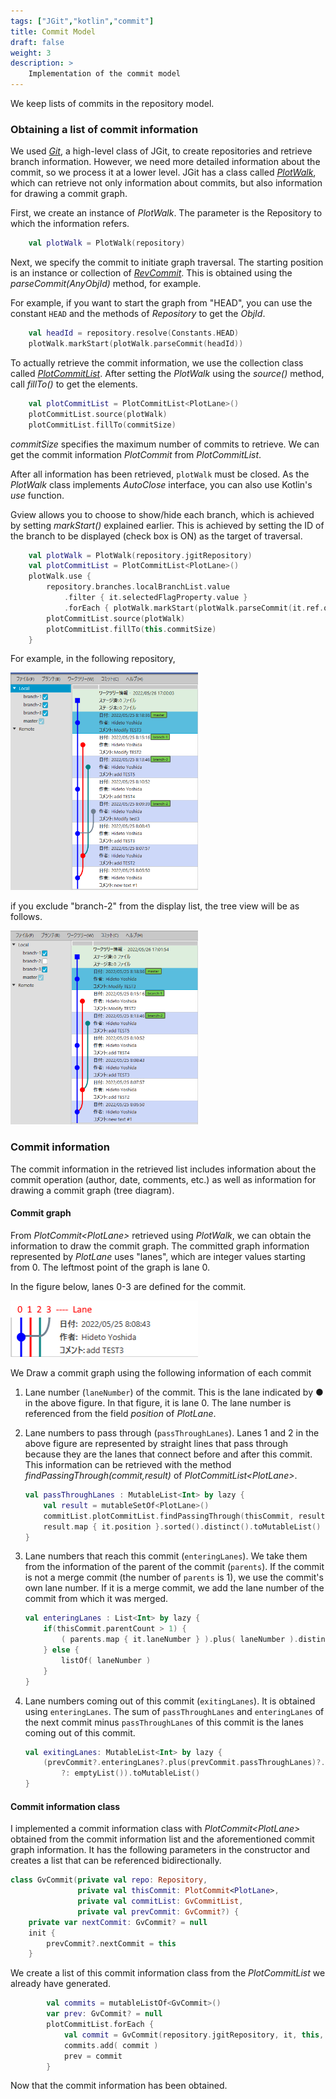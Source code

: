 ```yaml
---
tags: ["JGit","kotlin","commit"]
title: Commit Model
draft: false
weight: 3
description: >
    Implementation of the commit model
---
```


We keep lists of commits in the repository model.

### Obtaining a list of commit information

We used [*Git*](https://javadoc.io/doc/org.eclipse.jgit/org.eclipse.jgit/5.9.0.202009080501-r/org/eclipse/jgit/api/Git.html), a high-level class of JGit, to create repositories and retrieve branch information.
However, we need more detailed information about the commit, so we process it at a lower level.
JGit has a class called [*PlotWalk*](https://javadoc.io/static/org.eclipse.jgit/org.eclipse.jgit/5.9.0.202009080501-r/org/eclipse/jgit/revplot/PlotWalk.html), which can retrieve not only information about commits, but also information for drawing a commit graph.

First, we create an instance of *PlotWalk*.
The parameter is the Repository to which the information refers.

```kotlin
    val plotWalk = PlotWalk(repository)
```

Next, we specify the commit to initiate graph traversal.
The starting position is an instance or collection of [*RevCommit*](https://javadoc.io/static/org.eclipse.jgit/org.eclipse.jgit/5.9.0.202009080501-r/org/eclipse/jgit/revwalk/RevCommit.html). This is obtained using the *parseCommit(AnyObjId)* method, for example.

For example, if you want to start the graph from "HEAD", you can use the constant `HEAD` and the methods of *Repository* to get the *ObjId*.
```kotlin
    val headId = repository.resolve(Constants.HEAD)
    plotWalk.markStart(plotWalk.parseCommit(headId))
```

To actually retrieve the commit information, we use the collection class called [*PlotCommitList*](https://javadoc.io/static/org.eclipse.jgit/org.eclipse.jgit/5.9.0.202009080501-r/org/eclipse/jgit/revplot/PlotCommitList.html).
After setting the *PlotWalk* using the *source()* method, call *fillTo()* to get the elements.

```kotlin
    val plotCommitList = PlotCommitList<PlotLane>()
    plotCommitList.source(plotWalk)
    plotCommitList.fillTo(commitSize)
```

*commitSize* specifies the maximum number of commits to retrieve.
We can get the commit information *PlotCommit<PlotLane>* from *PlotCommitList*.

After all information has been retrieved, `plotWalk` must be closed.
As the *PlotWalk* class implements *AutoClose* interface, you can also use Kotlin's *use* function.

Gview allows you to choose to show/hide each branch, which is achieved by setting *markStart()*  explained earlier.
This is achieved by setting the ID of the branch to be displayed (check box is ON) as the target of traversal.

```kotlin
    val plotWalk = PlotWalk(repository.jgitRepository)
    val plotCommitList = PlotCommitList<PlotLane>()
    plotWalk.use {
        repository.branches.localBranchList.value
            .filter { it.selectedFlagProperty.value }
            .forEach { plotWalk.markStart(plotWalk.parseCommit(it.ref.objectId)) }
        plotCommitList.source(plotWalk)
        plotCommitList.fillTo(this.commitSize)
    }
```

For example, in the following repository, 

<img src="commit-list-1.png" width="300"/><br/>

if you exclude "branch-2" from the display list, the tree view will be as follows.

<img src="commit-list-2.png" width="300"/>

### Commit information

The commit information in the retrieved list includes information about the commit operation (author, date, comments, etc.) as well as information for drawing a commit graph (tree diagram).

#### Commit graph

From *PlotCommit\<PlotLane\>* retrieved using *PlotWalk*,  we can obtain the information to draw the commit graph.
The committed graph information represented by *PlotLane* uses "lanes", which are integer values starting from 0.
The leftmost point of the graph is lane 0.

In the figure below, lanes 0-3 are defined for the commit.

<img src="commit-graph-1.png" width="300"/>

We Draw a commit graph using the following information of each commit
1. Lane number (`laneNumber`) of the commit. This is the lane indicated by ● in the above figure. In that figure, it is lane 0.
The lane number is referenced from the field *position* of *PlotLane*.

2. Lane numbers to pass through (`passThroughLanes`). Lanes 1 and 2 in the above figure are represented by straight lines that pass through because they are the lanes that connect before and after this commit.
This information can be retrieved with the method *findPassingThrough(commit,result)* of *PlotCommitList\<PlotLane\>*.
    ```kotlin
    val passThroughLanes : MutableList<Int> by lazy {
        val result = mutableSetOf<PlotLane>()
        commitList.plotCommitList.findPassingThrough(thisCommit, result)
        result.map { it.position }.sorted().distinct().toMutableList()
    }
    ```
3. Lane numbers that reach this commit (`enteringLanes`). 
We take them from the information of the parent of the commit (`parents`).
If the commit is not a merge commit (the number of `parents` is 1), we use the commit's own lane number.
If it is a merge commit, we add the lane number of the commit from which it was merged.
    ```kotlin
    val enteringLanes : List<Int> by lazy {
        if(thisCommit.parentCount > 1) {
            ( parents.map { it.laneNumber } ).plus( laneNumber ).distinct()
        } else {
            listOf( laneNumber )
        }
    }
    ```
4. Lane numbers coming out of this commit (`exitingLanes`). It is obtained using `enteringLanes`.
The sum of `passThroughLanes` and `enteringLanes` of the next  commit minus `passThroughLanes` of this commit is the lanes coming out of this commit.
    ```kotlin
    val exitingLanes: MutableList<Int> by lazy {
        (prevCommit?.enteringLanes?.plus(prevCommit.passThroughLanes)?.minus(passThroughLanes.toSet())
            ?: emptyList()).toMutableList()
    }
    ```

#### Commit information class

I implemented a commit information class with *PlotCommit\<PlotLane\>* obtained from the commit information list and the aforementioned commit graph information.
It has the following parameters in the constructor and creates a list that can be referenced bidirectionally.

```kotlin
class GvCommit(private val repo: Repository,
               private val thisCommit: PlotCommit<PlotLane>,
               private val commitList: GvCommitList,
               private val prevCommit: GvCommit?) {
    private var nextCommit: GvCommit? = null
    init {
        prevCommit?.nextCommit = this
    }
```

We create a list of this commit information class from the *PlotCommitList<PlotLane>* we already have generated.

```kotlin
        val commits = mutableListOf<GvCommit>()
        var prev: GvCommit? = null
        plotCommitList.forEach {
            val commit = GvCommit(repository.jgitRepository, it, this, prev)
            commits.add( commit )
            prev = commit
        }
```

Now that the commit information has been obtained.